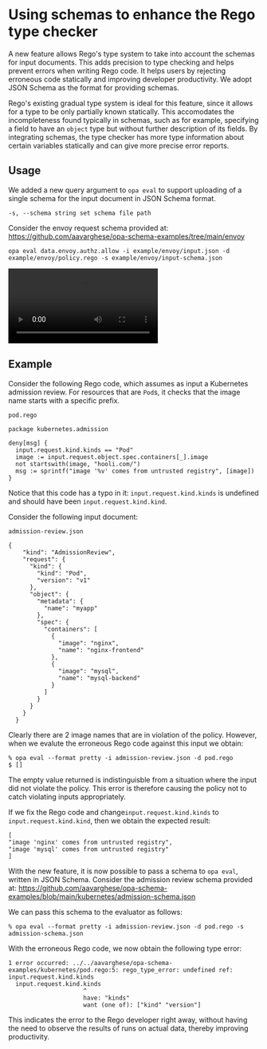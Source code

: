 # Using schemas to enhance the Rego type checker

A new feature allows Rego's type system to take into account the schemas for input documents. This adds precision to type checking and helps prevent errors when writing Rego code. It helps users by rejecting erroneous code statically and improving developer productivity. We adopt JSON Schema as the format for providing schemas.

Rego's existing gradual type system is ideal for this feature, since it allows for a type to be only partially known statically. This accomodates the incompleteness found typically in schemas, such as for example, specifying a field to have an `object` type but without further description of its fields. By integrating schemas, the type checker has more type information about certain variables statically and can give more precise error reports.

## Usage

We added a new query argument to `opa eval` to support uploading of a single schema for the input document in JSON Schema format.

```
-s, --schema string set schema file path
```

Consider the envoy request schema provided at: https://github.com/aavarghese/opa-schema-examples/tree/main/envoy

```
opa eval data.envoy.authz.allow -i example/envoy/input.json -d example/envoy/policy.rego -s example/envoy/input-schema.json
```

![Schema Demo](https://github.com/aavarghese/opa/blob/typeChecking/docs/content/OPATypeChecking_PR%233053_short.mov)

## Example

Consider the following Rego code, which assumes as input a Kubernetes admission review. For resources that are `Pod`s, it checks that the image name
starts with a specific prefix.

`pod.rego`
```
package kubernetes.admission                                                

deny[msg] {                                                                
  input.request.kind.kinds == "Pod"                               
  image := input.request.object.spec.containers[_].image                    
  not startswith(image, "hooli.com/")                                       
  msg := sprintf("image '%v' comes from untrusted registry", [image])       
}
```

Notice that this code has a typo in it: `input.request.kind.kinds` is undefined and should have been `input.request.kind.kind`.

Consider the following input document:


`admission-review.json`
```
{
    "kind": "AdmissionReview",
    "request": {
      "kind": {
        "kind": "Pod",
        "version": "v1"
      },
      "object": {
        "metadata": {
          "name": "myapp"
        },
        "spec": {
          "containers": [
            {
              "image": "nginx",
              "name": "nginx-frontend"
            },
            {
              "image": "mysql",
              "name": "mysql-backend"
            }
          ]
        }
      }
    }
  }
  ```

  Clearly there are 2 image names that are in violation of the policy. However, when we evalute the erroneous Rego code against this input we obtain:
  ```
  % opa eval --format pretty -i admission-review.json -d pod.rego
  $ []
  ```

  The empty value returned is indistinguisble from a situation where the input did not violate the policy. This error is therefore causing the policy not to catch violating inputs appropriately.

  If we fix the Rego code and change`input.request.kind.kinds` to `input.request.kind.kind`, then we obtain the expected result:
  ```
  [
  "image 'nginx' comes from untrusted registry",
  "image 'mysql' comes from untrusted registry"
  ]
  ```

  With the new feature, it is now possible to pass a schema to `opa eval`, written in JSON Schema. Consider the admission review schema provided at:
  https://github.com/aavarghese/opa-schema-examples/blob/main/kubernetes/admission-schema.json

  We can pass this schema to the evaluator as follows:
  ```
  % opa eval --format pretty -i admission-review.json -d pod.rego -s admission-schema.json
  ```

  With the erroneous Rego code, we now obtain the following type error:
  ```
  1 error occurred: ../../aavarghese/opa-schema-examples/kubernetes/pod.rego:5: rego_type_error: undefined ref: input.request.kind.kinds
	input.request.kind.kinds
	                   ^
	                   have: "kinds"
	                   want (one of): ["kind" "version"]
  ```

  This indicates the error to the Rego developer right away, without having the need to observe the results of runs on actual data, thereby improving productivity.
